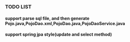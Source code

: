 ### TODO LIST
#### support parse sql file, and then generate Pojo.java,PojoDao.xml,PojoDao.java,PojoDaoService.java
#### support spring jpa style(update and select method)
